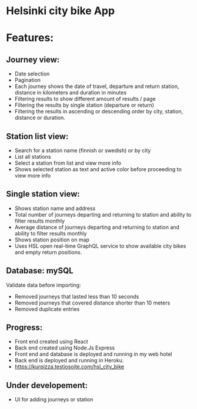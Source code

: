 # Helsinki city bike App

# Features: 

## Journey view:
  
  * Date selection
   * Pagination
   * Each journey shows the date of travel, departure and return station, distance in kilometers and duration in minutes
  * Filtering results to show different amount of results / page
* Filtering the results by single station (departure or return)
* Filtering the results in ascending or descending order by city, station, distance or duration.


## Station list view:
* Search for a station name (finnish or swedish) or by city
* List all stations
* Select a station from list and view more info
* Shows selected station as text and active color before proceeding to view more info

## Single station view: 
* Shows station name and address
* Total number of journeys departing and returning to station and ability to filter results monthly
* Average distance of journeys departing and returning to station and ability to filter results monthly
* Shows station position on map
* Uses HSL open real-time GraphQL service to show available city bikes and empty return positions.

## Database: mySQL
Validate data before importing:
* Removed journeys that lasted less than 10 seconds
* Removed journeys that covered distance shorter than 10 meters
* Removed duplicate entries

## Progress: 
* Front end created using React
* Back end created using Node.Js Express
* Front end and database is deployed and running in my web hotel
* Back end is deployed and running in Heroku.
* https://kurpizza.testiosoite.com/hsl_city_bike


## Under developement: 
* UI for adding journeys or station 
